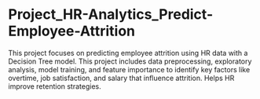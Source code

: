 # Project_HR-Analytics_Predict-Employee-Attrition
This project focuses on predicting employee attrition using HR data with a Decision Tree model. This project includes data preprocessing, exploratory analysis, model training, and feature importance to identify key factors like overtime, job satisfaction, and salary that influence attrition. Helps HR improve retention strategies.
